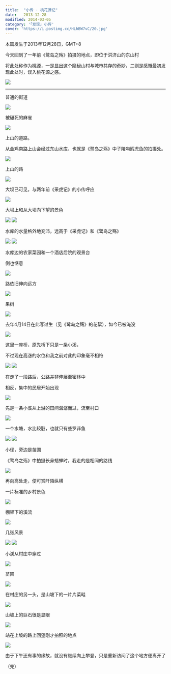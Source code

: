 ```yaml
---
title:  "小传 · 桃花源记"
date:   2013-12-28
modified: 2014-03-05
category: '｢发现｣ 小传'
cover: 'https://i.postimg.cc/HLhBW7vC/20.jpg'
---
```

本篇发生于2013年12月28日，GMT+8

今天回到了一年前《鹭岛之殇》拍摄的地点，即位于洪济山的东山村

将此处称作为桃源，一是显出这个隐秘山村与城市共存的奇妙，二则是感慨最初发现此处时，误入桃花源之感。

<img class='disc' src='https://i.postimg.cc/MHmW8x6g/psb.jpg'>

---

普通的街道

<img class='disc' src='https://i.postimg.cc/vm3tq6wV/1.jpg'>

被碾死的麻雀

<img class='disc' src='https://i.postimg.cc/ZY12FXch/2.jpg'>

上山的道路。

从金鸡南路上山会经过东山水库，也就是《鹭岛之殇》中子陵吻鰕虎鱼的拍摄处。

<img class='disc' src='https://i.postimg.cc/90qPQ8Rd/3.jpg'>

上山的路

<img class='disc' src='https://i.postimg.cc/nzWYZbzV/4.jpg'>

大坝已可见，与两年前《采虎记》的小传呼应

<img class='disc' src='https://i.postimg.cc/Jn0c94Rd/5.jpg'>

大坝上和从大坝向下望的景色

<img class='disc' src='https://i.postimg.cc/kD3Q6QKk/6.jpg'>

<img class='disc' src='https://i.postimg.cc/mZcK9T7w/7.jpg'>

水库的水量格外地充沛，远高于《采虎记》和《鹭岛之殇》

<img class='disc' src='https://i.postimg.cc/MGWYmmNw/8.jpg'>

<img class='disc' src='https://i.postimg.cc/rFxbhgnR/9.jpg'>

水库边的农家菜园和一个酒店后院的观景台

倒也惬意

<img class='disc' src='https://i.postimg.cc/XYWPtFmH/10.jpg'>

路依旧伸向远方

<img class='disc' src='https://i.postimg.cc/zftPLQB6/11.jpg'>

果树

<img class='disc' src='https://i.postimg.cc/Y9vDQxL9/12.jpg'>

去年4月14日在此写过生（见《鹭岛之殇》的花絮），如今已被淹没

<img class='disc' src='https://i.postimg.cc/qBCZRjdD/13.jpg'>

这里一座桥，原先桥下只是一条小溪，

不过现在高涨的水位和我之前对此的印象毫不相符

<img class='disc' src='https://i.postimg.cc/50D7gF8m/14.jpg'>

<img class='disc' src='https://i.postimg.cc/SNF1zCSS/15.jpg'>

在走了一段路后，公路并非伸展至密林中

相反，集中的民居开始出现

<img class='disc' src='https://i.postimg.cc/qMsbcqq8/16.jpg'>

先是一条小溪从上游的田间潺潺而过，流至村口

<img class='disc' src='https://i.postimg.cc/y87fLK32/17.jpg'>

一个水塘，水比较脏，也就只有些罗非鱼

<img class='disc' src='https://i.postimg.cc/7LYWZ4xS/18.jpg'>

<img class='disc' src='https://i.postimg.cc/HLhBW7vC/20.jpg'>

小径，旁边是苗圃

《鹭岛之殇》中拍摄长鼻蜡蝉时，我走的是相同的路线

<img class='disc' src='https://i.postimg.cc/W3qSdbxq/21.jpg'>

再向高处走，便可赏阡陌纵横

一片标准的乡村景色

<img class='disc' src='https://i.postimg.cc/PJGyYnk3/22.jpg'>

棚架下的溪流

<img class='disc' src='https://i.postimg.cc/0y5fpCLs/24.jpg'>

几张风景

<img class='disc' src='https://i.postimg.cc/zDW05vn9/25.jpg'>

<img class='disc' src='https://i.postimg.cc/L63DYWQD/26.jpg'>

小溪从村庄中穿过

<img class='disc' src='https://i.postimg.cc/Qd6qST3W/27.jpg'>

苗圃

<img class='disc' src='https://i.postimg.cc/7LdnrrbH/28.jpg'>

在村庄的另一头，是山坡下的一片片菜畦

<img class='disc' src='https://i.postimg.cc/ZKSjqmH0/29.jpg'>

山坡上的巨石很是显眼

<img class='disc' src='https://i.postimg.cc/FRSg9CJj/31.jpg'>

站在上坡的路上回望刚才拍照的地点

<img class='disc' src='https://i.postimg.cc/BbG5t5xR/32.jpg'>


由于下午还有事的缘故，就没有继续向上攀登，只是重新访问了这个地方便离开了

（完）
